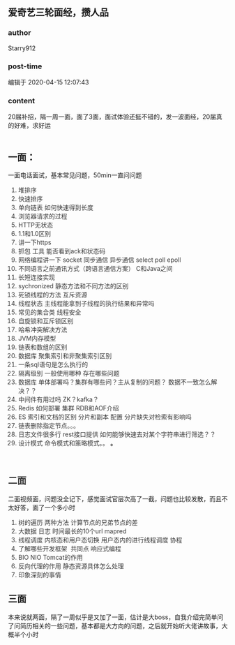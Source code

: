 ## 爱奇艺三轮面经，攒人品
### author 
Starry912
### post-time 

编辑于  2020-04-15 12:07:43
### content 
<div class="post-topic-des nc-post-content">
 <span>
 </span>
 <div>
  20届补招，隔一周一面，面了3面，面试体验还挺不错的，发一波面经，20届真的好难，求好运
 </div>
 <div>
  <br/>
 </div>
 <h2>
  <strong>
   一面：
  </strong>
 </h2>
 <div>
  一面电话面试，基本常见问题，50min一直问问题
 </div>
 <div>
  <div style="color:#383838;">
   <ol>
    <li>
     堆排序
    </li>
    <li>
     快速排序
    </li>
    <li>
     单向链表 如何快速得到长度
    </li>
    <li>
     浏览器请求的过程
    </li>
    <li>
     HTTP无状态
    </li>
    <li>
     1.1和1.0区别
    </li>
    <li>
     讲一下https
    </li>
    <li>
     抓包 工具 能否看到ack和状态码
    </li>
    <li>
     网络编程讲一下 socket 同步通信 异步通信 select poll epoll
    </li>
    <li>
     不同语言之前通讯方式（跨语言通信方案） C和Java之间
    </li>
    <li>
     长短连接实现
    </li>
    <li>
     sychronized 静态方法和不同方法的区别
    </li>
    <li>
     死锁线程的方法 互斥资源
    </li>
    <li>
     线程状态 主线程能拿到子线程的执行结果和异常吗
    </li>
    <li>
     常见的集合类 线程安全
    </li>
    <li>
     自旋锁和互斥锁区别
    </li>
    <li>
     哈希冲突解决方法
    </li>
    <li>
     JVM内存模型
    </li>
    <li>
     链表和数组的区别
    </li>
    <li>
     数据库 聚集索引和非聚集索引区别
    </li>
    <li>
     一条sql语句是怎么执行的
    </li>
    <li>
     隔离级别 一般使用哪种 存在哪些问题
    </li>
    <li>
     数据库 单体部署吗？集群有哪些问？主从复制的问题？ 数据不一致怎么解决？？
    </li>
    <li>
     中间件有用过吗 ZK？kafka？
    </li>
    <li>
     Redis 如何部署 集群 RDB和AOF介绍
    </li>
    <li>
     ES 索引和文档的区别 分片和副本 配置 分片缺失对检索有影响吗
    </li>
    <li>
     链表删除指定节点。。。
    </li>
    <li>
     日志文件很多行 rest接口提供 如何能够快速去对某个字符串进行筛选？？
    </li>
    <li>
     设计模式 命令模式和策略模式。。
     <strong>
      。
     </strong>
    </li>
   </ol>
  </div>
  <div style="color:#383838;">
  </div>
  <div style="color:#383838;">
   <br/>
  </div>
  <h2 style="color:#383838;">
   二面
  </h2>
  <div>
   二面视频面，问题没全记下，感觉面试官层次高了一截，问题也比较发散，而且不太好答，面了一个多小时
  </div>
  <div style="color:#383838;">
   <ol>
    <li>
     树的遍历 两种方法 计算节点的兄弟节点的差
    </li>
    <li>
     大数据 日志 时间最长的10个url mapred
    </li>
    <li>
     线程调度 内核态和用户态切换 用户态内的进行线程调度 协程
    </li>
    <li>
     了解哪些开发框架  共同点 响应式编程
    </li>
    <li>
     BIO NIO Tomcat的作用
    </li>
    <li>
     反向代理的作用 静态资源具体怎么处理
    </li>
    <li>
     印象深刻的事情
    </li>
   </ol>
  </div>
  <h2>
   三面
  </h2>
 </div>
 <div>
  本来说就两面，隔了一周似乎是又加了一面，估计是大boss，自我介绍完简单问了问简历相关的一些问题，基本都是大方向的问题，之后就开始听大佬讲故事，大概半个小时
 </div>
 <div>
  <br/>
 </div>
 <div>
  <br/>
 </div>
</div>
